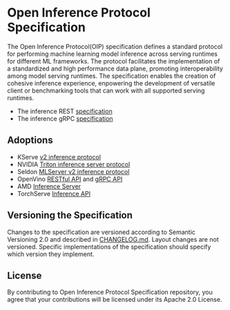 # Open Inference Protocol Specification 

The Open Inference Protocol(OIP) specification defines a standard protocol for performing machine learning model inference across
serving runtimes for different ML frameworks. The protocol facilitates the implementation of a standardized and high performance data plane,
promoting interoperability among model serving runtimes. The specification enables the creation of cohesive inference experience, 
enpowering the development of versatile client or benchmarking tools that can work with all
supported serving runtimes.

- The inference REST [specification](./specification/protocol/inference_rest.md)
- The inference gRPC [specification](./specification/protocol/inference_grpc.md)

## Adoptions
- KServe [v2 inference protocol](https://kserve.github.io/website/master/modelserving/data_plane/v2_protocol/)
- NVIDIA [Triton inference server protocol](https://docs.nvidia.com/deeplearning/triton-inference-server/user-guide/docs/customization_guide/inference_protocols.html)
- Seldon [MLServer v2 inference protocol](https://docs.seldon.io/projects/seldon-core/en/latest/reference/apis/v2-protocol.html)
- OpenVino [RESTful API](https://docs.openvino.ai/latest/ovms_docs_rest_api_kfs.html) and [gRPC API](https://docs.openvino.ai/latest/ovms_docs_grpc_api_kfs.html)
- AMD [Inference Server](https://xilinx.github.io/inference-server/main/kserve.html)
- TorchServe [Inference API](https://github.com/pytorch/serve/tree/master/kubernetes/kserve)

## Versioning the Specification
Changes to the specification are versioned according to Semantic Versioning 2.0 and described in [CHANGELOG.md](CHANGELOG.md). Layout changes are not versioned. Specific implementations of the specification should specify which version they implement.


## License
By contributing to Open Inference Protocol Specification repository, you agree that your contributions will be licensed under its Apache 2.0 License.
